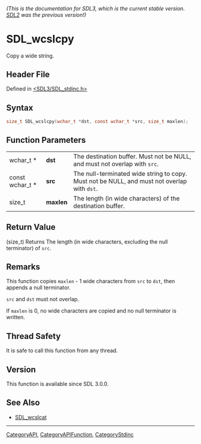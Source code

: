 ###### (This is the documentation for SDL3, which is the current stable version. [SDL2](https://wiki.libsdl.org/SDL2/) was the previous version!)
# SDL_wcslcpy

Copy a wide string.

## Header File

Defined in [<SDL3/SDL_stdinc.h>](https://github.com/libsdl-org/SDL/blob/main/include/SDL3/SDL_stdinc.h)

## Syntax

```c
size_t SDL_wcslcpy(wchar_t *dst, const wchar_t *src, size_t maxlen);
```

## Function Parameters

|                 |            |                                                                                             |
| --------------- | ---------- | ------------------------------------------------------------------------------------------- |
| wchar_t *       | **dst**    | The destination buffer. Must not be NULL, and must not overlap with `src`.                  |
| const wchar_t * | **src**    | The null-terminated wide string to copy. Must not be NULL, and must not overlap with `dst`. |
| size_t          | **maxlen** | The length (in wide characters) of the destination buffer.                                  |

## Return Value

(size_t) Returns The length (in wide characters, excluding the null
terminator) of `src`.

## Remarks

This function copies `maxlen` - 1 wide characters from `src` to `dst`, then
appends a null terminator.

`src` and `dst` must not overlap.

If `maxlen` is 0, no wide characters are copied and no null terminator is
written.

## Thread Safety

It is safe to call this function from any thread.

## Version

This function is available since SDL 3.0.0.

## See Also

- [SDL_wcslcat](SDL_wcslcat)

----
[CategoryAPI](CategoryAPI), [CategoryAPIFunction](CategoryAPIFunction), [CategoryStdinc](CategoryStdinc)

